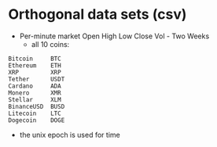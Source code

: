 # Orthogonal data sets (csv)
* Per-minute market Open High Low Close Vol - Two Weeks
  * all 10 coins: 
```
Bitcoin     BTC
Ethereum    ETH
XRP         XRP
Tether      USDT
Cardano     ADA
Monero      XMR
Stellar     XLM
BinanceUSD  BUSD
Litecoin    LTC
Dogecoin    DOGE
```
* the unix epoch is used for time